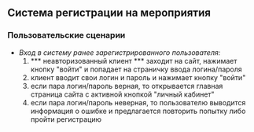 ## Система регистрации на мероприятия

### Пользовательские сценарии

+  *Вход в систему ранее зарегистрированного пользователя:*
    1. *** неавторизованный клиент *** заходит на сайт, нажимает кнопку "войти" и попадает на страничку ввода логина/пароля
    1. клиент вводит свои логин и пароль и нажимает кнопку "войти"
    1. если пара логин/пароль верная, то открывается главная страница сайта с активной кнопкой "личный кабинет"
    1. если пара логин/пароль неверная, то пользователю выводится информация о ошибке и предлагается повторить попытку либо пройти регистрацию




